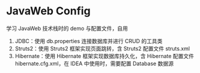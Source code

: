 # JavaWeb Config

学习 JavaWeb 技术栈时的 demo 与配置文件，自用

1. JDBC：使用 db.properties 连接数据库并进行 CRUD 的工具类
2. Struts2：使用 Struts2 框架实现页面跳转，含 Struts2 配置文件 struts.xml
3. Hibernate：使用 Hibernate 框架实现数据库持久化，含 Hibernate 配置文件 hibernate.cfg.xml，在 IDEA 中使用时，需要配置 Database 数据源
